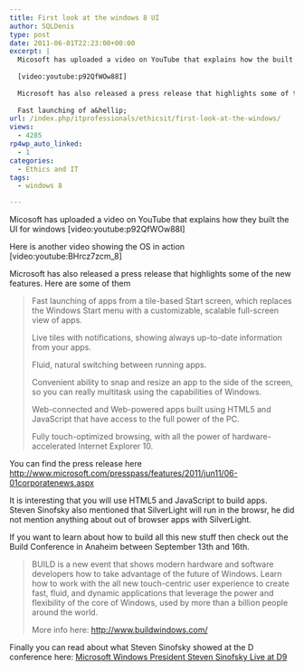 ```yaml
---
title: First look at the windows 8 UI
author: SQLDenis
type: post
date: 2011-06-01T22:23:00+00:00
excerpt: |
  Micosoft has uploaded a video on YouTube that explains how the built the UI for windows 
  
  [video:youtube:p92QfWOw88I]
  
  Microsoft has also released a press release that highlights some of the new features. Here are some of them
  
  Fast launching of a&hellip;
url: /index.php/itprofessionals/ethicsit/first-look-at-the-windows/
views:
  - 4285
rp4wp_auto_linked:
  - 1
categories:
  - Ethics and IT
tags:
  - windows 8

---
```

Micosoft has uploaded a video on YouTube that explains how they built the UI for windows  [video:youtube:p92QfWOw88I] 

Here is another video showing the OS in action [video:youtube:BHrcz7zcm_8] 

Microsoft has also released a press release that highlights some of the new features. Here are some of them

> Fast launching of apps from a tile-based Start screen, which replaces the Windows Start menu with a customizable, scalable full-screen view of apps.
> 
> Live tiles with notifications, showing always up-to-date information from your apps.
> 
> Fluid, natural switching between running apps.
> 
> Convenient ability to snap and resize an app to the side of the screen, so you can really multitask using the capabilities of Windows.
> 
> Web-connected and Web-powered apps built using HTML5 and JavaScript that have access to the full power of the PC.
> 
> Fully touch-optimized browsing, with all the power of hardware-accelerated Internet Explorer 10.

You can find the press release here http://www.microsoft.com/presspass/features/2011/jun11/06-01corporatenews.aspx

It is interesting that you will use HTML5 and JavaScript to build apps. Steven Sinofsky also mentioned that SilverLight will run in the browsr, he did not mention anything about out of browser apps with SilverLight.

If you want to learn about how to build all this new stuff then check out the Build Conference in Anaheim between September 13th and 16th.
  


> BUILD is a new event that shows modern hardware and software developers how to take advantage of the future of Windows. Learn how to work with the all new touch-centric user experience to create fast, fluid, and dynamic applications that leverage the power and flexibility of the core of Windows, used by more than a billion people around the world.</p>
More info here: http://www.buildwindows.com/

Finally you can read about what Steven Sinofsky showed at the D conference here: [Microsoft Windows President Steven Sinofsky Live at D9][1]

 [1]: http://allthingsd.com/20110601/up-next-at-d9-microsoft-windows-president-steven-sinofsky-live-at-d9/?mod=socialflow